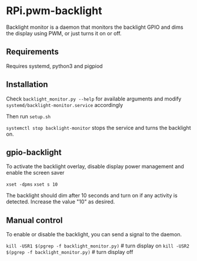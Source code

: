 # RPi.pwm-backlight

Backlight monitor is a daemon that monitors the backlight GPIO and dims the display using PWM, or just turns it on or off.

## Requirements

Requires systemd, python3 and pigpiod

## Installation

Check `backlight_monitor.py --help` for available arguments and modify `systemd/backlight-monitor.service` accordingly

Then run `setup.sh`

`systemctl stop backlight-monitor` stops the service and turns the backlight on.

## gpio-backlight

To activate the backlight overlay, disable display power management and enable the screen saver

`xset -dpms`
`xset s 10`

The backlight should dim after 10 seconds and turn on if any activity is detected. Increase the value "10" as desired.

## Manual control

To enable or disable the backlight, you can send a signal to the daemon.

`kill -USR1 $(pgrep -f backlight_monitor.py)` # turn display on
`kill -USR2 $(pgrep -f backlight_monitor.py)` # turn display off
